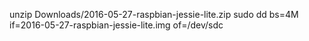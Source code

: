 unzip Downloads/2016-05-27-raspbian-jessie-lite.zip
sudo dd bs=4M if=2016-05-27-raspbian-jessie-lite.img of=/dev/sdc
